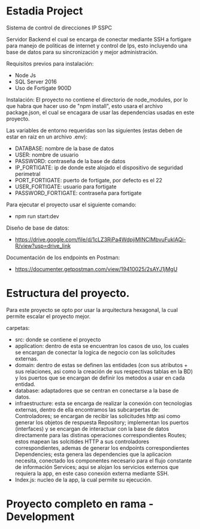 # Estadia Project
Sistema de control de direcciones IP  SSPC

Servidor Backend el cual se encarga de conectar mediante SSH a fortigare para manejo de politicas de internet y control de Ips, esto incluyendo una base de datos para su sincronización y mejor administración.

Requisitos previos para instalación:
- Node Js
- SQL Server 2016
- Uso de Fortigate 900D

Instalación:
El proyecto no contiene el directorio de node_modules, por lo que habra que hacer uso de "npm install", esto usara el archivo package.json, el cual se encagara de usar las dependencias usadas en este proyecto.

Las variables de entorno requeridas son las siguientes (estas deben de estar en raiz en un archivo .env):
- DATABASE: nombre de la base de datos
- USER: nombre de usuario
- PASSWORD: contraseña de la base de datos
- IP_FORTIGATE: ip de donde este alojado el dispositivo de seguridad perimetral
- PORT_FORTIGATE: puerto de fortigate, por defecto es el 22
- USER_FORTIGATE: usuario para fortigate
- PASSWORD_FORTIGATE: contraseña para fortigate

Para ejecutar el proyecto usar el siguiente comando:
- npm run start:dev

Diseño de base de datos:
- https://drive.google.com/file/d/1cLZ3RjPa4WdpjiMINCIMbvuFuklAQi-R/view?usp=drive_link

Documentación de los endpoints en Postman:
- https://documenter.getpostman.com/view/19410025/2sAYJ1jMgU

# Estructura del proyecto.
Para este proyecto se opto por usar la arquitectura hexagonal, la cual permite escalar el proyecto mejor.

carpetas:
- src: donde se contiene el proyecto
- application: dentro de esta se encuentran los casos de uso, los cuales se encargan de conectar la logica de negocio con las solicitudes externas.
- domain: dentro de estas se definen las entidades (con sus atributos + sus relaciones, asi como la creación de sus respectivas tablas en la BD) y los puertos que se encargan de definir los metodos a usar en cada entidad.
- database: adaptadores que se centran en conectarse a la base de datos.
- infraestructure: esta se encarga de realizar la conexión con tecnologias externas, dentro de ella encontramos las subcarpertas de:
  Controladores; se encargan de recibir las solicitudes http asi como generar los objetos de respuesta
  Repository; implementan los puertos (interfaces) y se encargan de interactuar con la base de datos directamente para las distinas operaciones correspondientes
  Routes; estos mapean las solcitides HTTP a sus controladores correspondientes, ademas de generar los endpoints correspondientes
  Dependencies; esta genera las dependencies que la aplicacion necesita, conectado los componentes necesario para el flujo constante de información
  Services; aqui se alojan los servicios externos que requiera la app, en este caso conexión externa mediante SSH.
- Index.js: nucleo de la app, la cual permite su ejecución.



# Proyecto completo en rama -Development
